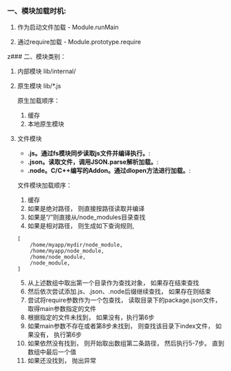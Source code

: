 ### 一、模块加载时机:

1. 作为启动文件加载 - Module.runMain

2. 通过require加载 - Module.prototype.require

z### 二、模块类别：

1. 内部模块  lib/internal/

2. 原生模块  lib/*.js

   原生加载顺序：

    1) 缓存
    2) 本地原生模块

3. 文件模块

    * **.js。通过fs模块同步读取js文件并编译执行。**:
    * **.json。读取文件，调用JSON.parse解析加载。**:
    * **.node。C/C++编写的Addon。通过dlopen方法进行加载。**:

    文件模块加载顺序：

    1) 缓存
    2) 如果是绝对路径， 则直接按路径读取并编译
    3) 如果是“/”则直接从/node_modules目录查找
    4) 如果是相对路径， 则生成如下查询规则,
    ```
    [
        /home/myapp/mydir/node_module,
        /home/myapp/node_module,
        /home/node_module,
        /node_module,
    ]
    ```
    5) 从上述数组中取出第一个目录作为查找对象， 如果存在结束查找
    6) 然后依次尝试添加.js、.json、.node后缀继续查找， 如果存在则结束
    7) 尝试将require参数作为一个包查找， 读取目录下的package.json文件， 取得main参数指定的文件
    8) 根据指定的文件未找到， 如果没有，执行第6步
    9) 如果main参数不存在或者第8步未找到， 则查找该目录下index文件， 如果没有， 执行第6步
   10) 如果依然没有找到， 则开始取出数组第二条路径， 然后执行5-7步。 直到数组中最后一个值
   11) 如果还没找到， 抛出异常

